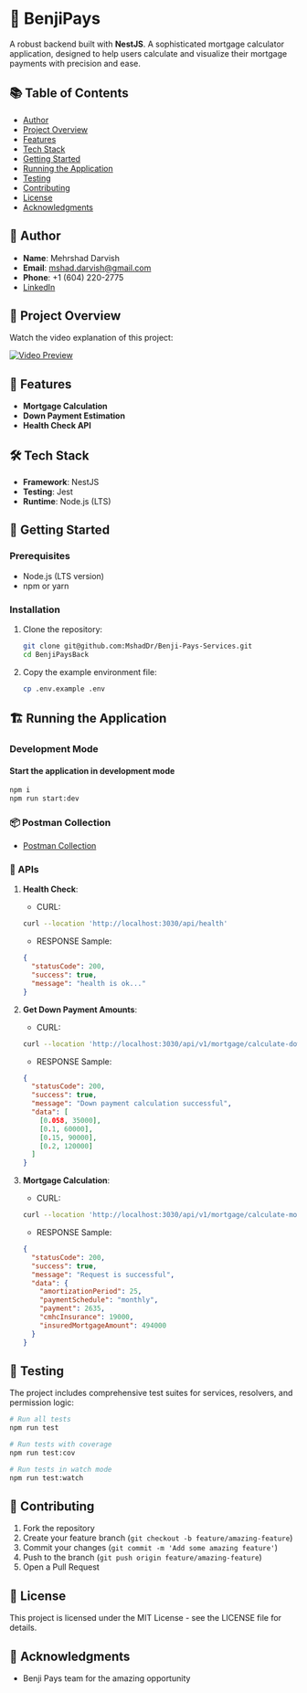 # 🌟 BenjiPays

A robust backend built with **NestJS**. A sophisticated mortgage calculator application, designed to help users calculate and visualize their mortgage payments with precision and ease.

## 📚 Table of Contents

- [Author](#-author)
- [Project Overview](#-project-overview)
- [Features](#-features)
- [Tech Stack](#-tech-stack)
- [Getting Started](#-getting-started)
- [Running the Application](#-running-the-application)
- [Testing](#-testing)
- [Contributing](#-contributing)
- [License](#-license)
- [Acknowledgments](#-acknowledgments)

## 👤 Author

- **Name**: Mehrshad Darvish
- **Email**: [mshad.darvish@gmail.com](mailto:mshad.darvish@gmail.com)
- **Phone**: +1 (604) 220-2775
- [LinkedIn](https://www.linkedin.com/in/mehrshad-darvish/)

## 🎥 Project Overview

Watch the video explanation of this project:

[![Video Preview](https://blog.hansoninc.com/wp-content/uploads/2017/05/YouTube-logo-full_color.png)](https://youtu.be/uEjILEdAlao)

## 🌟 Features

- **Mortgage Calculation**
- **Down Payment Estimation**
- **Health Check API**

## 🛠️ Tech Stack

- **Framework**: NestJS
- **Testing**: Jest
- **Runtime**: Node.js (LTS)

## 🚀 Getting Started

### Prerequisites

- Node.js (LTS version)
- npm or yarn

### Installation

1. Clone the repository:

   ```bash
   git clone git@github.com:MshadDr/Benji-Pays-Services.git
   cd BenjiPaysBack
   ```

2. Copy the example environment file:

   ```bash
   cp .env.example .env
   ```

## 🏗️ Running the Application

### Development Mode

#### Start the application in development mode

```bash
npm i
npm run start:dev
```

### 📦 Postman Collection

- [Postman Collection](_postman-collection/BenjiPays.postman_collection.json)

### 📡 APIs

1. **Health Check**:

   - CURL:

   ```bash
   curl --location 'http://localhost:3030/api/health'
   ```

   - RESPONSE Sample:

   ```json
   {
     "statusCode": 200,
     "success": true,
     "message": "health is ok..."
   }
   ```

2. **Get Down Payment Amounts**:

   - CURL:

   ```bash
   curl --location 'http://localhost:3030/api/v1/mortgage/calculate-down-payment?propertyPrice=600000'
   ```

   - RESPONSE Sample:

   ```json
   {
     "statusCode": 200,
     "success": true,
     "message": "Down payment calculation successful",
     "data": [
       [0.058, 35000],
       [0.1, 60000],
       [0.15, 90000],
       [0.2, 120000]
     ]
   }
   ```

3. **Mortgage Calculation**:

   - CURL:

   ```bash
   curl --location 'http://localhost:3030/api/v1/mortgage/calculate-mortgage?propertyPrice=500000&downPayment=25000&annualInterestRate=0.041&amortizationPeriod=25&paymentSchedule=monthly'
   ```

   - RESPONSE Sample:

   ```json
   {
     "statusCode": 200,
     "success": true,
     "message": "Request is successful",
     "data": {
       "amortizationPeriod": 25,
       "paymentSchedule": "monthly",
       "payment": 2635,
       "cmhcInsurance": 19000,
       "insuredMortgageAmount": 494000
     }
   }
   ```

## 🧪 Testing

The project includes comprehensive test suites for services, resolvers, and permission logic:

```bash
# Run all tests
npm run test

# Run tests with coverage
npm run test:cov

# Run tests in watch mode
npm run test:watch
```

## 🤝 Contributing

1. Fork the repository
2. Create your feature branch (`git checkout -b feature/amazing-feature`)
3. Commit your changes (`git commit -m 'Add some amazing feature'`)
4. Push to the branch (`git push origin feature/amazing-feature`)
5. Open a Pull Request

## 📝 License

This project is licensed under the MIT License - see the LICENSE file for details.

## 🙏 Acknowledgments

- Benji Pays team for the amazing opportunity
